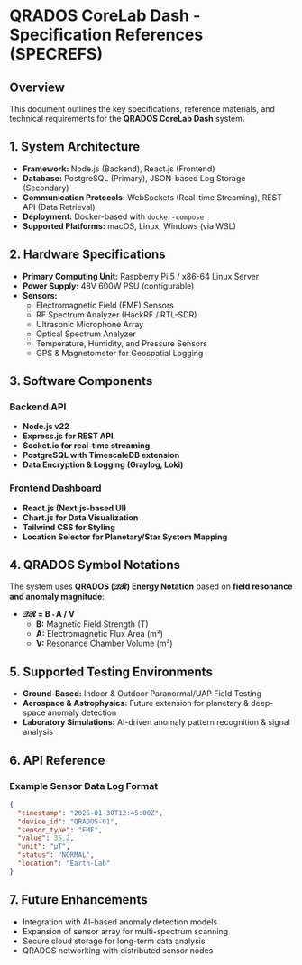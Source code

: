# QRADOS CoreLab Dash - Specification References (SPECREFS)

## Overview
This document outlines the key specifications, reference materials, and technical requirements for the **QRADOS CoreLab Dash** system.

## 1. System Architecture
- **Framework:** Node.js (Backend), React.js (Frontend)
- **Database:** PostgreSQL (Primary), JSON-based Log Storage (Secondary)
- **Communication Protocols:** WebSockets (Real-time Streaming), REST API (Data Retrieval)
- **Deployment:** Docker-based with `docker-compose`
- **Supported Platforms:** macOS, Linux, Windows (via WSL)

## 2. Hardware Specifications
- **Primary Computing Unit:** Raspberry Pi 5 / x86-64 Linux Server
- **Power Supply:** 48V 600W PSU (configurable)
- **Sensors:**
  - Electromagnetic Field (EMF) Sensors
  - RF Spectrum Analyzer (HackRF / RTL-SDR)
  - Ultrasonic Microphone Array
  - Optical Spectrum Analyzer
  - Temperature, Humidity, and Pressure Sensors
  - GPS & Magnetometer for Geospatial Logging

## 3. Software Components
### Backend API
- **Node.js v22**
- **Express.js for REST API**
- **Socket.io for real-time streaming**
- **PostgreSQL with TimescaleDB extension**
- **Data Encryption & Logging (Graylog, Loki)**

### Frontend Dashboard
- **React.js (Next.js-based UI)**
- **Chart.js for Data Visualization**
- **Tailwind CSS for Styling**
- **Location Selector for Planetary/Star System Mapping**

## 4. QRADOS Symbol Notations
The system uses **QRADOS (𝒬𝓡) Energy Notation** based on **field resonance and anomaly magnitude**:

- **𝒬𝓡 = B ⋅ A / V**
  - **B:** Magnetic Field Strength (T)
  - **A:** Electromagnetic Flux Area (m²)
  - **V:** Resonance Chamber Volume (m³)

## 5. Supported Testing Environments
- **Ground-Based:** Indoor & Outdoor Paranormal/UAP Field Testing
- **Aerospace & Astrophysics:** Future extension for planetary & deep-space anomaly detection
- **Laboratory Simulations:** AI-driven anomaly pattern recognition & signal analysis

## 6. API Reference
### Example Sensor Data Log Format
```json
{
  "timestamp": "2025-01-30T12:45:00Z",
  "device_id": "QRADOS-01",
  "sensor_type": "EMF",
  "value": 35.2,
  "unit": "µT",
  "status": "NORMAL",
  "location": "Earth-Lab"
}
```

## 7. Future Enhancements
- Integration with AI-based anomaly detection models
- Expansion of sensor array for multi-spectrum scanning
- Secure cloud storage for long-term data analysis
- QRADOS networking with distributed sensor nodes


